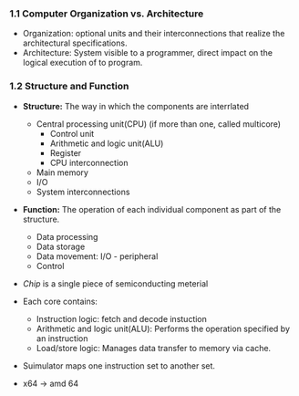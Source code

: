 ### 1.1 Computer Organization vs. Architecture
- Organization: optional units and their interconnections that realize the architectural specifications. 
- Architecture: System visible to a programmer, direct impact on the logical execution of to program. 

### 1.2 Structure and Function
- **Structure:** The way in which the components are interrlated
    * Central processing unit(CPU) (if more than one, called multicore)
        + Control unit
        + Arithmetic and logic unit(ALU)
        + Register
        + CPU interconnection
    * Main memory
    * I/O 
    * System interconnections 
- **Function:** The operation of each individual component as part of the structure.
    * Data processing
    * Data storage
    * Data movement: I/O - peripheral
    * Control
- *Chip* is a single piece of semiconducting meterial

- Each core contains: 
    * Instruction logic: fetch and decode instuction
    * Arithmetic and logic unit(ALU): Performs the operation specified by an instruction
    * Load/store logic: Manages data transfer to memory via cache.

- Suimulator maps one instruction set to another set.
- x64 -> amd 64
